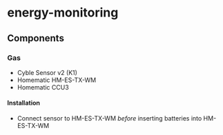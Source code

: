 # energy-monitoring

## Components

### Gas
- Cyble Sensor v2 (K1)
- Homematic HM-ES-TX-WM
- Homematic CCU3

#### Installation
- Connect sensor to HM-ES-TX-WM *before* inserting batteries into HM-ES-TX-WM
